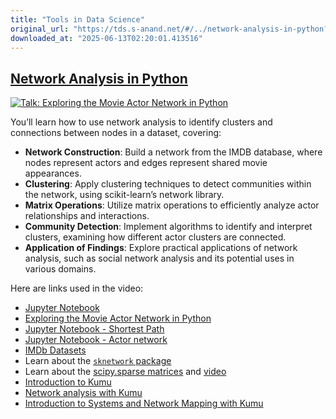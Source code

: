 ```yaml
---
title: "Tools in Data Science"
original_url: "https://tds.s-anand.net/#/../network-analysis-in-python?id=network-analysis-in-python"
downloaded_at: "2025-06-13T02:20:01.413516"
---
```


[Network Analysis in Python](#/../network-analysis-in-python?id=network-analysis-in-python)
-------------------------------------------------------------------------------------------

[![Talk: Exploring the Movie Actor Network in Python](https://i.ytimg.com/vi_webp/uPL3VuRqOy4/sddefault.webp)](https://youtu.be/uPL3VuRqOy4)

You’ll learn how to use network analysis to identify clusters and connections between nodes in a dataset, covering:

* **Network Construction**: Build a network from the IMDB database, where nodes represent actors and edges represent shared movie appearances.
* **Clustering**: Apply clustering techniques to detect communities within the network, using scikit-learn’s network library.
* **Matrix Operations**: Utilize matrix operations to efficiently analyze actor relationships and interactions.
* **Community Detection**: Implement algorithms to identify and interpret clusters, examining how different actor clusters are connected.
* **Application of Findings**: Explore practical applications of network analysis, such as social network analysis and its potential uses in various domains.

Here are links used in the video:

* [Jupyter Notebook](https://colab.research.google.com/drive/1VRlAOfREGwflv7v2VmN-6O_wqRno4Xcq?usp=sharing)
* [Exploring the Movie Actor Network in Python](https://youtu.be/6hzLw80qxto)
* [Jupyter Notebook - Shortest Path](https://colab.research.google.com/drive/1-b0pA1O6rCS-ZwU_MWdCzx0CEI_WnyZ2)
* [Jupyter Notebook - Actor network](https://colab.research.google.com/drive/1Lps2fkRlyPAnR63hDOihzCaMvo_RU6Ds)
* [IMDb Datasets](https://developer.imdb.com/non-commercial-datasets/)
* Learn about the [`sknetwork` package](https://scikit-network.readthedocs.io/en/latest/use_cases/votes.html)
* Learn about the [scipy.sparse matrices](https://cmdlinetips.com/2018/03/sparse-matrices-in-python-with-scipy/) and [video](https://youtu.be/v_S7cOL5ZWU)
* [Introduction to Kumu](https://youtu.be/fwiz7PnipgQ)
* [Network analysis with Kumu](https://docs.kumu.io/guides/disciplines/sna-network-mapping)
* [Introduction to Systems and Network Mapping with Kumu](https://www.coursera.org/projects/systems-network-kumu)